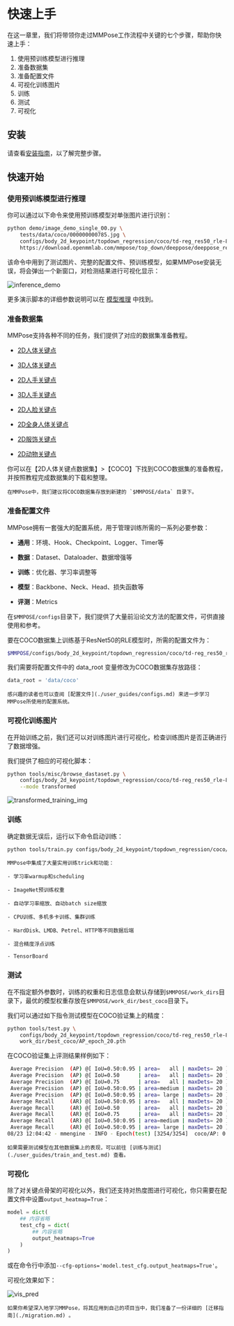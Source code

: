 # 快速上手

在这一章里，我们将带领你走过MMPose工作流程中关键的七个步骤，帮助你快速上手：

1. 使用预训练模型进行推理
2. 准备数据集
3. 准备配置文件
4. 可视化训练图片
5. 训练
6. 测试
7. 可视化

## 安装

请查看[安装指南](./installation.md)，以了解完整步骤。

## 快速开始

### 使用预训练模型进行推理

你可以通过以下命令来使用预训练模型对单张图片进行识别：

```Bash
python demo/image_demo_single_00.py \
    tests/data/coco/000000000785.jpg \
    configs/body_2d_keypoint/topdown_regression/coco/td-reg_res50_rle-8xb64-210e_coco-256x192.py\
    https://download.openmmlab.com/mmpose/top_down/deeppose/deeppose_res50_coco_256x192_rle-2ea9bb4a_20220616.pth
```

该命令中用到了测试图片、完整的配置文件、预训练模型，如果MMPose安装无误，将会弹出一个新窗口，对检测结果进行可视化显示：

![inference_demo](https://user-images.githubusercontent.com/13503330/187112344-0c5062f2-689c-445c-a259-d5d4311e2497.png)

更多演示脚本的详细参数说明可以在 [模型推理](./user_guides/inference.md) 中找到。

### 准备数据集

MMPose支持各种不同的任务，我们提供了对应的数据集准备教程。

- [2D人体关键点](./dataset_zoo/2d_body_keypoint.md)

- [3D人体关键点](./dataset_zoo/3d_body_keypoint.md)

- [2D人手关键点](./dataset_zoo/2d_hand_keypoint.md)

- [3D人手关键点](./dataset_zoo/3d_hand_keypoint.md)

- [2D人脸关键点](./dataset_zoo/2d_face_keypoint.md)

- [2D全身人体关键点](./dataset_zoo/2d_wholebody_keypoint.md)

- [2D服饰关键点](./dataset_zoo/2d_fashion_landmark.md)

- [2D动物关键点](./dataset_zoo/2d_animal_keypoint.md)

你可以在【2D人体关键点数据集】>【COCO】下找到COCO数据集的准备教程，并按照教程完成数据集的下载和整理。

```{note}
在MMPose中，我们建议将COCO数据集存放到新建的 `$MMPOSE/data` 目录下。
```

### 准备配置文件

MMPose拥有一套强大的配置系统，用于管理训练所需的一系列必要参数：

- **通用**：环境、Hook、Checkpoint、Logger、Timer等

- **数据**：Dataset、Dataloader、数据增强等

- **训练**：优化器、学习率调整等

- **模型**：Backbone、Neck、Head、损失函数等

- **评测**：Metrics

在`$MMPOSE/configs`目录下，我们提供了大量前沿论文方法的配置文件，可供直接使用和参考。

要在COCO数据集上训练基于ResNet50的RLE模型时，所需的配置文件为：

```Bash
$MMPOSE/configs/body_2d_keypoint/topdown_regression/coco/td-reg_res50_rle-8xb64-210e_coco-256x192.py
```

我们需要将配置文件中的 data_root 变量修改为COCO数据集存放路径：

```Python
data_root = 'data/coco'
```

```{note}
感兴趣的读者也可以查阅 [配置文件](./user_guides/configs.md) 来进一步学习MMPose所使用的配置系统。
```

### 可视化训练图片

在开始训练之前，我们还可以对训练图片进行可视化，检查训练图片是否正确进行了数据增强。

我们提供了相应的可视化脚本：

```Bash
python tools/misc/browse_dastaset.py \
    configs/body_2d_keypoint/topdown_regression/coco/td-reg_res50_rle-8xb64-210e_coco-256x192.py \
    --mode transformed
```

![transformed_training_img](https://user-images.githubusercontent.com/13503330/187112376-e604edcb-46cc-4995-807b-e8f204f991b0.png)

### 训练

确定数据无误后，运行以下命令启动训练：

```Bash
python tools/train.py configs/body_2d_keypoint/topdown_regression/coco/td-reg_res50_rle-8xb64-210e_coco-256x192.py
```

```{note}
MMPose中集成了大量实用训练trick和功能：

- 学习率warmup和scheduling

- ImageNet预训练权重

- 自动学习率缩放、自动batch size缩放

- CPU训练、多机多卡训练、集群训练

- HardDisk、LMDB、Petrel、HTTP等不同数据后端

- 混合精度浮点训练

- TensorBoard
```

### 测试

在不指定额外参数时，训练的权重和日志信息会默认存储到`$MMPOSE/work_dirs`目录下，最优的模型权重存放在`$MMPOSE/work_dir/best_coco`目录下。

我们可以通过如下指令测试模型在COCO验证集上的精度：

```Bash
python tools/test.py \
    configs/body_2d_keypoint/topdown_regression/coco/td-reg_res50_rle-8xb64-210e_coco-256x192.py \
    work_dir/best_coco/AP_epoch_20.pth
```

在COCO验证集上评测结果样例如下：

```Bash
 Average Precision  (AP) @[ IoU=0.50:0.95 | area=   all | maxDets= 20 ] =  0.704
 Average Precision  (AP) @[ IoU=0.50      | area=   all | maxDets= 20 ] =  0.883
 Average Precision  (AP) @[ IoU=0.75      | area=   all | maxDets= 20 ] =  0.777
 Average Precision  (AP) @[ IoU=0.50:0.95 | area=medium | maxDets= 20 ] =  0.667
 Average Precision  (AP) @[ IoU=0.50:0.95 | area= large | maxDets= 20 ] =  0.769
 Average Recall     (AR) @[ IoU=0.50:0.95 | area=   all | maxDets= 20 ] =  0.751
 Average Recall     (AR) @[ IoU=0.50      | area=   all | maxDets= 20 ] =  0.920
 Average Recall     (AR) @[ IoU=0.75      | area=   all | maxDets= 20 ] =  0.815
 Average Recall     (AR) @[ IoU=0.50:0.95 | area=medium | maxDets= 20 ] =  0.709
 Average Recall     (AR) @[ IoU=0.50:0.95 | area= large | maxDets= 20 ] =  0.811
08/23 12:04:42 - mmengine - INFO - Epoch(test) [3254/3254]  coco/AP: 0.704168  coco/AP .5: 0.883134  coco/AP .75: 0.777015  coco/AP (M): 0.667207  coco/AP (L): 0.768644  coco/AR: 0.750913  coco/AR .5: 0.919710  coco/AR .75: 0.815334  coco/AR (M): 0.709232  coco/AR (L): 0.811334
```

```{note}
如果需要测试模型在其他数据集上的表现，可以前往 [训练与测试](./user_guides/train_and_test.md) 查看。
```

### 可视化

除了对关键点骨架的可视化以外，我们还支持对热度图进行可视化，你只需要在配置文件中设置`output_heatmap=True`：

```Python
model = dict(
    ## 内容省略
    test_cfg = dict(
        ## 内容省略
        output_heatmaps=True
    )
)
```

或在命令行中添加`--cfg-options='model.test_cfg.output_heatmaps=True'`。

可视化效果如下：

![vis_pred](https://user-images.githubusercontent.com/26127467/187578902-30ef7bb0-9a93-4e03-bae0-02aeccf7f689.jpg)

```{note}
如果你希望深入地学习MMPose，将其应用到自己的项目当中，我们准备了一份详细的 [迁移指南](./migration.md) 。
```
